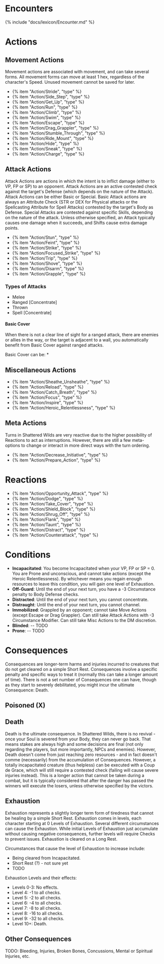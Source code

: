 # Encounters

{% include "docs/lexicon/Encounter.md" %}

# Actions

## Movement Actions

Movement actions are associated with movement, and can take several forms. All movement forms can move at least 1 hex, regardless of the character's Speed. Unused movement cannot be saved for later.

* {% item "Action/Stride", "type" %}
* {% item "Action/Side_Step", "type" %}
* {% item "Action/Get_Up", "type" %}
* {% item "Action/Run", "type" %}
* {% item "Action/Climb", "type" %}
* {% item "Action/Swim", "type" %}
* {% item "Action/Escape", "type" %}
* {% item "Action/Drag_Grappler", "type" %}
* {% item "Action/Stumble_Through", "type" %}
* {% item "Action/Ride_Mount", "type" %}
* {% item "Action/Hide", "type" %}
* {% item "Action/Sneak", "type" %}
* {% item "Action/Charge", "type" %}

## Attack Actions

Attack Actions are actions in which the intent is to inflict damage (either to VP, FP or SP) to an opponent. Attack Actions are an active contested check against the target's Defense (which depends on the nature of the Attack). Attack Actions can be either Basic or Special. Basic Attack actions are always an Attribute Check (STR or DEX for Physical attacks or the Spellcasting Attribute for Spell Attacks) contested by the target's Body as Defense. Special Attacks are contested against specific Skills, depending on the nature of the attack. Unless otherwise specified, an Attack typically causes one damage when it succeeds, and Shifts cause extra damage points.

* {% item "Action/Stun", "type" %}
* {% item "Action/Feint", "type" %}
* {% item "Action/Strike", "type" %}
* {% item "Action/Focused_Strike", "type" %}
* {% item "Action/Trip", "type" %}
* {% item "Action/Shove", "type" %}
* {% item "Action/Disarm", "type" %}
* {% item "Action/Grapple", "type" %}

### Types of Attacks

* Melee
* Ranged [Concentrate]
* Thrown
* Spell [Concentrate]

#### Basic Cover

When there is not a clear line of sight for a ranged attack, there are enemies or allies in the way, or the target is adjacent to a wall, you automatically benefit from Basic Cover against ranged attacks.

Basic Cover can be:
* 

## Miscellaneous Actions

* {% item "Action/Sheathe_Unsheathe", "type" %}
* {% item "Action/Reload", "type" %}
* {% item "Action/Catch_Breath", "type" %}
* {% item "Action/Focus", "type" %}
* {% item "Action/Inspire", "type" %}
* {% item "Action/Heroic_Relentlessness", "type" %}

## Meta Actions

Turns in Shattered Wilds are very reactive due to the higher possibility of Reactions to act as interruptions. However, there are still a few meta-options to change or interact in more direct ways with the turn ordering.

* {% item "Action/Decrease_Initiative", "type" %}
* {% item "Action/Prepare_Action", "type" %}

# Reactions

* {% item "Action/Opportunity_Attack", "type" %}
* {% item "Action/Dodge", "type" %}
* {% item "Action/Take_Cover", "type" %}
* {% item "Action/Shield_Block", "type" %}
* {% item "Action/Shrug_Off", "type" %}
* {% item "Action/Flank", "type" %}
* {% item "Action/Taunt", "type" %}
* {% item "Action/Distract", "type" %}
* {% item "Action/Counterattack", "type" %}

# Conditions

* **Incapacitated**: You become Incapacitated when your VP, FP or SP = 0. You are Prone and unconscious, and cannot take actions (except the Heroic Relentlessness). By whichever means you regain enough resources to leave this condition, you will gain one level of Exhaustion.
* **Off-Guard**: Until the end of your next turn, you have a -3 Circumstance penalty to Body Defense checks.
* **Distracted**: Until the end of your next turn, you cannot concentrate.
* **Distraught**: Until the end of your next turn, you cannot channel.
* **Immobilized**: Grappled by an opponent; cannot take Move Actions (except Escape or Drag Grappler). Can still take Attack Actions with -3 Circumstance Modifier. Can still take Misc Actions to the DM discretion.
* **Blinded**: -- TODO
* **Prone**: -- TODO

# Consequences

Consequences are longer-term harms and injuries incurred to creatures that do not get cleared on a simple Short Rest. Consequences involve a specific penalty and specific ways to treat it (normally this can take a longer amount of time). There is not a set number of Consequences one can have, though as they start to severely debilitated, you might incur the ultimate Consequence: Death.

## Poisoned (X)

## Death

Death is the ultimate consequence. In Shattered Wilds, there is no revival - once your Soul is severed from your Body, they can never go back. That means stakes are always high and some decisions are final (not only regarding the players, but more importantly, NPCs and enemies). However, Death doesn't come from just reaching zero resources - and in fact doesn't comme (necessarily) from the accumulation of Consequences. However, a totally incapacitated creature (thus helpless) can be executed with a Coup de Grace, which will still require a contested check (failing will cause severe injuries instead). This is a longer action that cannot be taken during a combat, but it is typically considered that after the danger has passed the winners will execute the losers, unless otherwise specified by the victors.

## Exhaustion

Exhaustion represents a slightly longer term form of tiredness that cannot be healing by a simple Short Rest. Exhaustion comes in levels, each character starting at 0 Levels of Exhaustion. Several different circumstances can cause the Exhaustion. While initial Levels of Exhaustion just accumulate without causing negative consequences, further levels will require Checks to prevent issues. Exhaustion is cleared on a Long Rest.

Circumstances that cause the level of Exhaustion to increase include:

* Being cleared from Incapacitated.
* Short Rest (?) - not sure yet
* TODO

Exhaustion Levels and their effects:

* Levels 0-3: No effects.
* Level 4: -1 to all checks.
* Level 5: -2 to all checks.
* Level 6: -4 to all checks.
* Level 7: -8 to all checks.
* Level 8: -16 to all checks.
* Level 9: -32 to all checks.
* Level 10+: Death.

## Other Consequences

TODO: Bleeding, Injuries, Broken Bones, Concussions, Mental or Spiritual Injuries, etc.